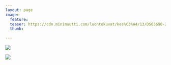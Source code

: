 ```yaml
---
layout: page
image:
  feature:
  teaser: https://cdn.minimuutti.com/luontokuvat/kes%C3%A4/13/DS63690-245px.jpg
  thumb:

---
```


![](https://cdn.minimuutti.com/luontokuvat/kes%C3%A4/13/DS63686-800px.jpg)

![](https://cdn.minimuutti.com/luontokuvat/kes%C3%A4/13/DS63690-800px.jpg)
